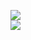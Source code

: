 [![](https://img.shields.io/badge/Made%20With-Github%20Spray-lightgrey.svg?style=for-the-badge&logo=github)](https://github.com/Annihil/github-spray#22719)  
[![](https://i.imgur.com/2DrTn0Z.gif)](https://github.com/Annihil/github-spray)